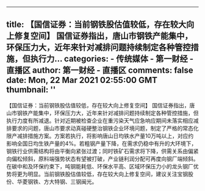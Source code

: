 
---
title: 【国信证券：当前钢铁股估值较低，存在较大向上修复空间】 国信证券指出，唐山市钢铁产能集中，环保压力大，近年来针对减排问题持续制定各种管控措施，但执行力...
categories: 
    - 传统媒体
    - 第一财经 - 直播区
author: 第一财经 - 直播区
comments: false
date: Mon, 22 Mar 2021 02:55:00 GMT
thumbnail: ''
---

<div>   
【国信证券：当前钢铁股估值较低，存在较大向上修复空间】 国信证券指出，唐山市钢铁产能集中，环保压力大，近年来针对减排问题持续制定各种管控措施，但执行力度有所减退。针对近期被检查企业在重污染天气应急响应期间未落实相应减排要求的问题，唐山市要求动真碰硬整治钢铁企业环境问题，制定了严格的常态化限产减排措施方案。方案若执行，将影响唐山日均铁水产量10万吨以上，对应约影响全国日均生铁产量的4%。若粗钢产量下降，在需求仍稳中有升的大环境下，钢铁行业供需结构将由平衡向紧张过渡；同时铁矿石需求将下降，供需关系由偏紧向偏松倾斜，原料端强势状态有望被打破，产业链利润分配可再度向钢厂端倾斜。在碳中和及环保约束下，吨钢能耗低、环保水平高、区域环保压力小的龙头钢厂优势将更为明显。当前钢铁股估值较低，存在较大向上修复空间，建议关注宝钢股份、华菱钢铁、方大特钢、三钢闽光。  
</div>
            